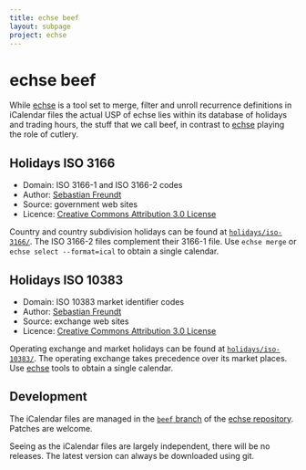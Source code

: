 ```yaml
---
title: echse beef
layout: subpage
project: echse
---
```


echse beef
==========

While [echse][1] is a tool set to merge, filter and unroll recurrence
definitions in iCalendar files the actual USP of echse lies within its
database of holidays and trading hours, the stuff that we call beef,
in contrast to [echse][1] playing the role of cutlery.

Holidays ISO 3166
-----------------
- Domain: ISO 3166-1 and ISO 3166-2 codes
- Author: [Sebastian Freundt][5]
- Source: government web sites
- Licence: [Creative Commons Attribution 3.0 License][6]

Country and country subdivision holidays can be found at
[`holidays/iso-3166/`][4].  The ISO 3166-2 files complement their 3166-1
file.  Use `echse merge` or `echse select --format=ical` to obtain a
single calendar.


Holidays ISO 10383
------------------
- Domain: ISO 10383 market identifier codes
- Author: [Sebastian Freundt][5]
- Source: exchange web sites
- Licence: [Creative Commons Attribution 3.0 License][6]

Operating exchange and market holidays can be found at
[`holidays/iso-10383/`][7].  The operating exchange takes precedence
over its market places.  Use [echse][1] tools to obtain a single
calendar.


Development
-----------

The iCalendar files are managed in the [`beef` branch][2] of the
[echse repository][3].  Patches are welcome.

Seeing as the iCalendar files are largely independent, there will be no
releases.  The latest version can always be downloaded using git.

  [1]: http://www.fresse.org/echse/
  [2]: https://github.com/hroptatyr/echse/tree/beef
  [3]: https://github.com/hroptatyr/echse
  [4]: https://github.com/hroptatyr/echse/tree/beef/holidays/iso-3166
  [5]: http://www.fresse.org/
  [6]: http://creativecommons.org/licenses/by/3.0/
  [7]: https://github.com/hroptatyr/echse/tree/beef/holidays/iso-10383
